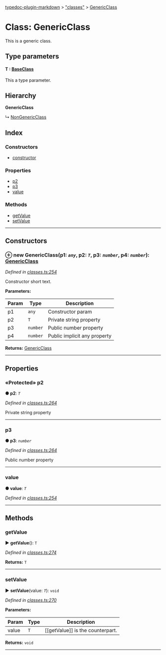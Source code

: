 [typedoc-plugin-markdown](../README.md) > ["classes"](../modules/_classes_.md) > [GenericClass](../classes/_classes_.genericclass.md)



# Class: GenericClass


This is a generic class.

## Type parameters
#### T :  [BaseClass](_classes_.baseclass.md)

This a type parameter.


## Hierarchy

**GenericClass**

↳  [NonGenericClass](_classes_.nongenericclass.md)








## Index

### Constructors

* [constructor](_classes_.genericclass.md#constructor)


### Properties

* [p2](_classes_.genericclass.md#p2)
* [p3](_classes_.genericclass.md#p3)
* [value](_classes_.genericclass.md#value)


### Methods

* [getValue](_classes_.genericclass.md#getvalue)
* [setValue](_classes_.genericclass.md#setvalue)



---
## Constructors
<a id="constructor"></a>


### ⊕ **new GenericClass**(p1: *`any`*, p2: *`T`*, p3: *`number`*, p4: *`number`*): [GenericClass](_classes_.genericclass.md)



*Defined in [classes.ts:254](https://github.com/tgreyuk/typedoc-plugin-markdown/blob/master/tests/src/classes.ts#L254)*



Constructor short text.


**Parameters:**

| Param  | Type                | Description  |
| ------ | ------------------- | ------------ |
| p1 | `any` | Constructor param |
| p2 | `T` | Private string property |
| p3 | `number` | Public number property |
| p4 | `number` | Public implicit any property |





**Returns:** [GenericClass](_classes_.genericclass.md)

---


## Properties
<a id="p2"></a>

### «Protected» p2

**●  p2**:  *`T`* 

*Defined in [classes.ts:264](https://github.com/tgreyuk/typedoc-plugin-markdown/blob/master/tests/src/classes.ts#L264)*



Private string property




___

<a id="p3"></a>

###  p3

**●  p3**:  *`number`* 

*Defined in [classes.ts:264](https://github.com/tgreyuk/typedoc-plugin-markdown/blob/master/tests/src/classes.ts#L264)*



Public number property




___

<a id="value"></a>

###  value

**●  value**:  *`T`* 

*Defined in [classes.ts:254](https://github.com/tgreyuk/typedoc-plugin-markdown/blob/master/tests/src/classes.ts#L254)*





___


## Methods
<a id="getvalue"></a>

###  getValue

► **getValue**(): `T`




*Defined in [classes.ts:274](https://github.com/tgreyuk/typedoc-plugin-markdown/blob/master/tests/src/classes.ts#L274)*





**Returns:** `T`





___

<a id="setvalue"></a>

###  setValue

► **setValue**(value: *`T`*): `void`




*Defined in [classes.ts:270](https://github.com/tgreyuk/typedoc-plugin-markdown/blob/master/tests/src/classes.ts#L270)*




**Parameters:**

| Param  | Type                | Description  |
| ------ | ------------------- | ------------ |
| value | `T` | [[getValue]] is the counterpart. |





**Returns:** `void`





___


